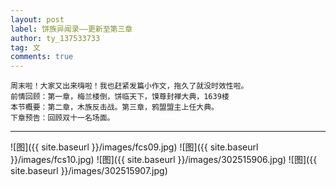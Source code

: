 ```yaml
---
layout: post
label: 饼族异闻录——更新至第三章
author: ty_137533733
tag: 文
comments: true
---
```


    周末啦！大家又出来嗨啦！我也赶紧发篇小作文，拖久了就没时效性啦。
    前情回顾：第一章，梅兰楼倒，饼临天下，馍尊封禅大典，1639楼
    本节概要：第二章，木族反击战。第三章，鸦盟盟主上任大典。
    下章预告：回顾双十一名场面。

---


![图]({{ site.baseurl }}/images/fcs09.jpg)
![图]({{ site.baseurl }}/images/fcs10.jpg)
![图]({{ site.baseurl }}/images/302515906.jpg)
![图]({{ site.baseurl }}/images/302515907.jpg)
